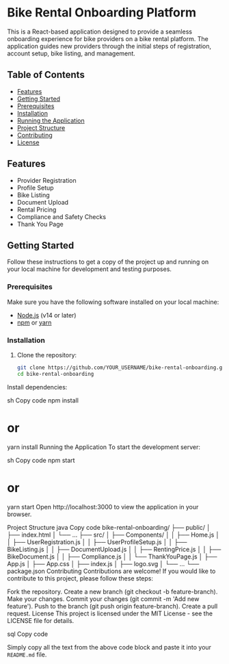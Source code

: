 # Bike Rental Onboarding Platform

This is a React-based application designed to provide a seamless onboarding experience for bike providers on a bike rental platform. The application guides new providers through the initial steps of registration, account setup, bike listing, and management.

## Table of Contents

- [Features](#features)
- [Getting Started](#getting-started)
- [Prerequisites](#prerequisites)
- [Installation](#installation)
- [Running the Application](#running-the-application)
- [Project Structure](#project-structure)
- [Contributing](#contributing)
- [License](#license)

## Features

- Provider Registration
- Profile Setup
- Bike Listing
- Document Upload
- Rental Pricing
- Compliance and Safety Checks
- Thank You Page

## Getting Started

Follow these instructions to get a copy of the project up and running on your local machine for development and testing purposes.

### Prerequisites

Make sure you have the following software installed on your local machine:

- [Node.js](https://nodejs.org/) (v14 or later)
- [npm](https://www.npmjs.com/) or [yarn](https://yarnpkg.com/)

### Installation

1. Clone the repository:

   ```sh
   git clone https://github.com/YOUR_USERNAME/bike-rental-onboarding.git
   cd bike-rental-onboarding
Install dependencies:

sh
Copy code
npm install
# or
yarn install
Running the Application
To start the development server:

sh
Copy code
npm start
# or
yarn start
Open http://localhost:3000 to view the application in your browser.

Project Structure
java
Copy code
bike-rental-onboarding/
├── public/
│   ├── index.html
│   └── ...
├── src/
│   ├── Components/
│   │   ├── Home.js
│   │   ├── UserRegistration.js
│   │   ├── UserProfileSetup.js
│   │   ├── BikeListing.js
│   │   ├── DocumentUpload.js
│   │   ├── RentingPrice.js
│   │   ├── BikeDocument.js
│   │   ├── Compliance.js
│   │   └── ThankYouPage.js
│   ├── App.js
│   ├── App.css
│   ├── index.js
│   ├── logo.svg
│   └── ...
└── package.json
Contributing
Contributions are welcome! If you would like to contribute to this project, please follow these steps:

Fork the repository.
Create a new branch (git checkout -b feature-branch).
Make your changes.
Commit your changes (git commit -m 'Add new feature').
Push to the branch (git push origin feature-branch).
Create a pull request.
License
This project is licensed under the MIT License - see the LICENSE file for details.

sql
Copy code

Simply copy all the text from the above code block and paste it into your `README.md` file.






